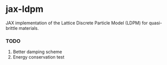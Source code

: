 # jax-ldpm

JAX implementation of the Lattice Discrete Particle Model (LDPM) for quasi-brittle materials.

### TODO

1. Better damping scheme
2. Energy conservation test
